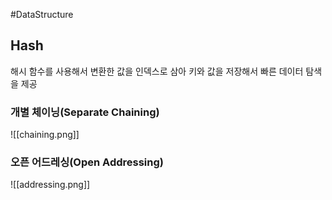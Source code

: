 #DataStructure 

## Hash
해시 함수를 사용해서 변환한 값을 인덱스로 삼아 키와 값을 저장해서 빠른 데이터 탐색을 제공

### 개별 체이닝(Separate Chaining)
![[chaining.png]]
### 오픈 어드레싱(Open Addressing)
![[addressing.png]]